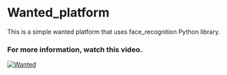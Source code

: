 # Wanted_platform

This is a simple wanted platform that uses face_recognition Python library.

### For more information, watch this video.
[![Wanted](http://img.youtube.com/vi/1BdQ4Y7WV4I/0.jpg)](https://www.youtube.com/watch?v=1BdQ4Y7WV4I "Face recognition platform")
